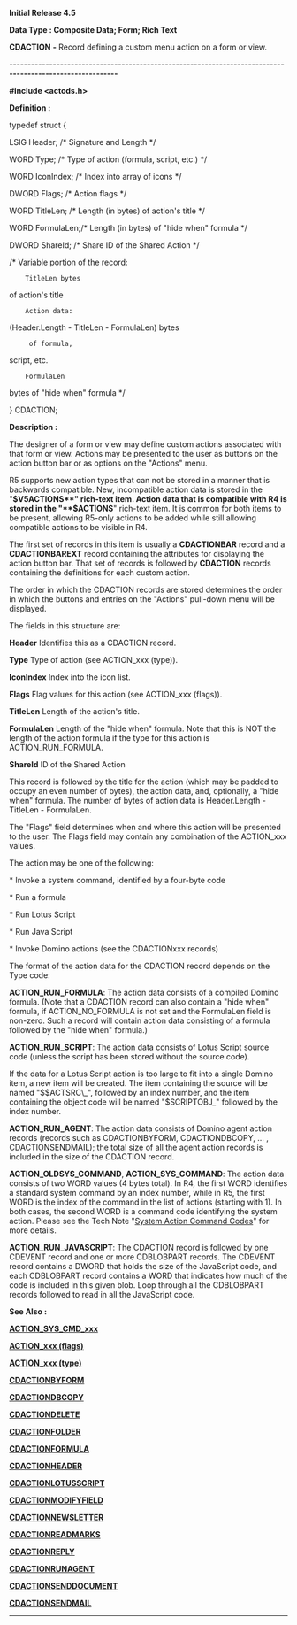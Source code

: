 




<!--
 /\* Font Definitions \*/
 @font-face
 {font-family:Courier;
 panose-1:2 7 4 9 2 2 5 2 4 4;}
@font-face
 {font-family:Helv;
 panose-1:2 11 6 4 2 2 2 3 2 4;}
@font-face
 {font-family:"Cambria Math";
 panose-1:2 4 5 3 5 4 6 3 2 4;}
 /\* Style Definitions \*/
 p.MsoNormal, li.MsoNormal, div.MsoNormal
 {margin-top:0cm;
 margin-right:0cm;
 margin-bottom:8.0pt;
 margin-left:0cm;
 line-height:107%;
 font-size:11.0pt;
 font-family:"Calibri",sans-serif;}
.MsoChpDefault
 {font-size:11.0pt;}
.MsoPapDefault
 {margin-bottom:8.0pt;
 line-height:107%;}
 /\* Page Definitions \*/
 @page WordSection1
 {size:612.0pt 792.0pt;
 margin:72.0pt 72.0pt 72.0pt 72.0pt;}
div.WordSection1
 {page:WordSection1;}
-->




**Initial Release 4.5**



**Data Type : Composite Data; Form;
Rich Text**



**CDACTION** **-** Record
defining a custom menu action on a form or view.


**----------------------------------------------------------------------------------------------------------**



**#include
<actods.h>**



**Definition :**



typedef struct {  

   LSIG  Header;    /\* Signature and Length \*/  

   WORD  Type;      /\* Type of action (formula, script, etc.) \*/  

   WORD  IconIndex; /\* Index into array of icons \*/  

   DWORD Flags;     /\* Action flags \*/  

   WORD  TitleLen;  /\* Length (in bytes) of action's title \*/  

   WORD  FormulaLen;/\* Length (in bytes) of "hide when" formula \*/  

   DWORD ShareId;   /\* Share ID of the Shared Action \*/


/\* Variable portion of
the record:


        TitleLen bytes
of action's title


        Action data: 
(Header.Length - TitleLen - FormulaLen) bytes


         of formula,
script, etc.


        FormulaLen
bytes of "hide when" formula \*/


} CDACTION;


 


**Description :**



The designer
of a form or view may define custom actions associated with that form or view. 
Actions may be presented to the user as buttons on the action button bar or as
options on the "Actions" menu.


 


R5 supports
new action types that can not be stored in a manner that is backwards
compatible.  New, incompatible action data is stored in the  "**$V5ACTIONS**"
rich-text item.  Action data that is compatible with R4 is stored in the "**$ACTIONS**"
rich-text item.  It is common for both items to be present, allowing R5-only
actions to be added while still allowing compatible actions to be visible in
R4.


 


The first
set of records in this item is usually a **CDACTIONBAR** record and a **CDACTIONBAREXT** record
containing the attributes for displaying the action button bar.  That set of
records is followed by **CDACTION** records containing the definitions
for each custom action.


 


The order in
which the CDACTION records are stored determines the order in which the buttons
and entries on the "Actions" pull-down menu will be displayed.


 


The fields
in this structure are:


 


**Header**            Identifies
this as a CDACTION record.


**Type**                Type
of action (see ACTION\_xxx (type)).


**IconIndex**      Index
into the icon list.


**Flags**              Flag
values for this action (see ACTION\_xxx (flags)).


**TitleLen**        Length
of the action's title.


**FormulaLen**    Length
of the "hide when" formula.  Note that this is NOT the length of the
action formula if the type for this action is ACTION\_RUN\_FORMULA.


**ShareId**          ID
of the Shared Action


 


This record
is followed by the title for the action (which may be padded to occupy an even
number of bytes), the action data, and, optionally, a "hide when"
formula.  The number of bytes of action data is Header.Length - TitleLen -
FormulaLen.


 


The
"Flags" field determines when and where this action will be presented
to the user.  The Flags field may contain any combination of the ACTION\_xxx
values.


 


The action
may be one of the following:


 


\*  Invoke a
system command, identified by a four-byte code


\*  Run a
formula


\*  Run Lotus
Script


\*  Run Java
Script


\*  Invoke
Domino actions (see the CDACTIONxxx records)


 


The format
of the action data for the CDACTION record depends on the Type code:


 


**ACTION\_RUN\_FORMULA**:  The
action data consists of a compiled Domino formula.  (Note that a CDACTION
record can also contain a "hide when" formula, if ACTION\_NO\_FORMULA is
not set and the FormulaLen field is non-zero.  Such a record will contain
action data consisting of a formula followed by the "hide when"
formula.)


 


**ACTION\_RUN\_SCRIPT**:  The
action data consists of Lotus Script source code (unless the script has been
stored without the source code).


If the data
for a Lotus Script action is too large to fit into a single Domino item, a new
item will be created.  The item containing the source will be named
"$$ACTSRC\_", followed by an index number, and the item containing the
object code will be named "$SCRIPTOBJ\_" followed by the index number.


 


**ACTION\_RUN\_AGENT**:  The
action data consists of Domino agent action records (records such as
CDACTIONBYFORM, CDACTIONDBCOPY,  ... , CDACTIONSENDMAIL);  the total size of
all the agent action records is included in the size of the CDACTION record.


 


**ACTION\_OLDSYS\_COMMAND**, **ACTION\_SYS\_COMMAND**:  The
action data consists of two WORD values (4 bytes total).  In R4, the first WORD
identifies a standard system command by an index number, while in R5, the first
WORD is the index of the command in the list of actions (starting with 1).  In
both cases, the second WORD is a command code identifying the system action. 
Please see the Tech Note "[System Action Command Codes](notes:///8525872100478C66/61FD4E9848264AD28525620B006BA8BD/EAD69A082854DA32852569DD00446DCC)" for more
details.


 


**ACTION\_RUN\_JAVASCRIPT**:  The
CDACTION record is followed by one CDEVENT record and one or more CDBLOBPART
records.  The CDEVENT record contains a DWORD that holds the size of the
JavaScript code, and each CDBLOBPART record contains a WORD that indicates how
much of the code is included in this given blob.  Loop through all the
CDBLOBPART records followed to read in all the JavaScript code.


 **See Also :**


**[ACTION\_SYS\_CMD\_xxx](notes:///8525872100478C66/61FD4E9848264AD28525620B006BA8BD/EAD69A082854DA32852569DD00446DCC)**


**[ACTION\_xxx (flags)](notes:///8525872100478C66/61FD4E9848264AD28525620B006BA8BD/58250FD43C78A3AD852566760051A3DE)**


**[ACTION\_xxx (type)](notes:///8525872100478C66/61FD4E9848264AD28525620B006BA8BD/7BF89CD0DA4C5A0D85256677003F1A20)**


**[CDACTIONBYFORM](CDACTIONBYFORM.md)**


**[CDACTIONDBCOPY](CDACTIONDBCOPY.md)**


**[CDACTIONDELETE](CDACTIONDELETE.md)**


**[CDACTIONFOLDER](CDACTIONFOLDER.md)**


**[CDACTIONFORMULA](CDACTIONFORMULA.md)**


**[CDACTIONHEADER](CDACTIONHEADER.md)**


**[CDACTIONLOTUSSCRIPT](CDACTIONLOTUSSCRIPT.md)**


**[CDACTIONMODIFYFIELD](CDACTIONMODIFYFIELD.md)**


**[CDACTIONNEWSLETTER](CDACTIONNEWSLETTER.md)**


**[CDACTIONREADMARKS](CDACTIONREADMARKS.md)**


**[CDACTIONREPLY](CDACTIONREPLY.md)**


**[CDACTIONRUNAGENT](CDACTIONRUNAGENT.md)**


**[CDACTIONSENDDOCUMENT](CDACTIONSENDDOCUMENT.md)**


**[CDACTIONSENDMAIL](CDACTIONSENDMAIL.md)**



----------------------------------------------------------------------------------------------------------


 





